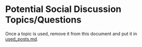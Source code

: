 # Potential Social Discussion Topics/Questions

Once a topic is used, remove it from this document and put it in [used_posts.md](used_posts.md).



